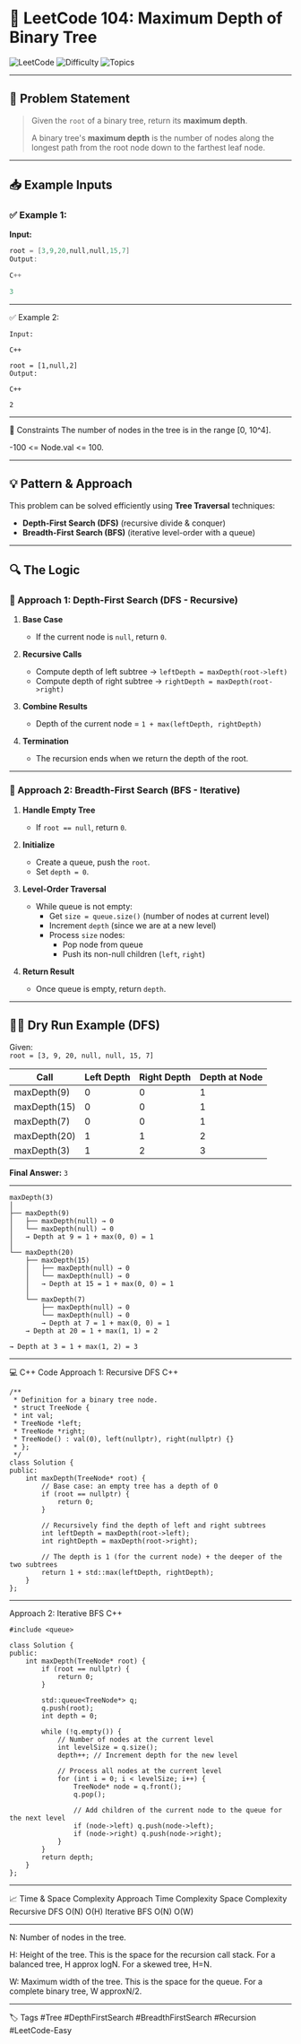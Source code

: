 # 🌳 LeetCode 104: Maximum Depth of Binary Tree

![LeetCode](https://img.shields.io/badge/LeetCode-104-blue?style-for-the-badge&logo=leetcode)
![Difficulty](https://img.shields.io/badge/Difficulty-Easy-green?style=for-the-badge)
![Topics](https://img.shields.io/badge/Topics-Tree%2C%20DFS%2C%20BFS-brightgreen?style=for-the-badge)

---

## 📘 Problem Statement

> Given the `root` of a binary tree, return its **maximum depth**.
>
> A binary tree's **maximum depth** is the number of nodes along the longest path from the root node down to the farthest leaf node.

---

## 📥 Example Inputs

### ✅ Example 1:

**Input:**
```cpp
root = [3,9,20,null,null,15,7]
Output:

C++

3

```
---
✅ Example 2:
```
Input:

C++

root = [1,null,2]
Output:

C++

2
```
---
📌 Constraints
The number of nodes in the tree is in the range [0, 10^4].

-100 <= Node.val <= 100.

---

## 💡 Pattern & Approach
This problem can be solved efficiently using **Tree Traversal** techniques:  
- **Depth-First Search (DFS)** (recursive divide & conquer)  
- **Breadth-First Search (BFS)** (iterative level-order with a queue)

---

## 🔍 The Logic

### 🔹 Approach 1: Depth-First Search (DFS - Recursive)

1. **Base Case**  
   - If the current node is `null`, return `0`.

2. **Recursive Calls**  
   - Compute depth of left subtree → `leftDepth = maxDepth(root->left)`  
   - Compute depth of right subtree → `rightDepth = maxDepth(root->right)`

3. **Combine Results**  
   - Depth of the current node = `1 + max(leftDepth, rightDepth)`

4. **Termination**  
   - The recursion ends when we return the depth of the root.

---

### 🔹 Approach 2: Breadth-First Search (BFS - Iterative)

1. **Handle Empty Tree**  
   - If `root == null`, return `0`.

2. **Initialize**  
   - Create a queue, push the `root`.  
   - Set `depth = 0`.

3. **Level-Order Traversal**  
   - While queue is not empty:  
     - Get `size = queue.size()` (number of nodes at current level)  
     - Increment `depth` (since we are at a new level)  
     - Process `size` nodes:  
       - Pop node from queue  
       - Push its non-null children (`left`, `right`)

4. **Return Result**  
   - Once queue is empty, return `depth`.

---

## 🏃‍♂️ Dry Run Example (DFS)

Given:  
`root = [3, 9, 20, null, null, 15, 7]`

| Call           | Left Depth | Right Depth | Depth at Node |
|----------------|------------|-------------|---------------|
| maxDepth(9)    | 0          | 0           | 1             |
| maxDepth(15)   | 0          | 0           | 1             |
| maxDepth(7)    | 0          | 0           | 1             |
| maxDepth(20)   | 1          | 1           | 2             |
| maxDepth(3)    | 1          | 2           | 3             |

**Final Answer:** `3`

---

```
maxDepth(3)
│
├── maxDepth(9)
│   ├── maxDepth(null) → 0
│   └── maxDepth(null) → 0
│   → Depth at 9 = 1 + max(0, 0) = 1
│
└── maxDepth(20)
    ├── maxDepth(15)
    │   ├── maxDepth(null) → 0
    │   └── maxDepth(null) → 0
    │   → Depth at 15 = 1 + max(0, 0) = 1
    │
    └── maxDepth(7)
        ├── maxDepth(null) → 0
        └── maxDepth(null) → 0
        → Depth at 7 = 1 + max(0, 0) = 1
    → Depth at 20 = 1 + max(1, 1) = 2

→ Depth at 3 = 1 + max(1, 2) = 3

```
---

💻 C++ Code
Approach 1: Recursive DFS
C++
```
/**
 * Definition for a binary tree node.
 * struct TreeNode {
 * int val;
 * TreeNode *left;
 * TreeNode *right;
 * TreeNode() : val(0), left(nullptr), right(nullptr) {}
 * };
 */
class Solution {
public:
    int maxDepth(TreeNode* root) {
        // Base case: an empty tree has a depth of 0
        if (root == nullptr) {
            return 0;
        }
        
        // Recursively find the depth of left and right subtrees
        int leftDepth = maxDepth(root->left);
        int rightDepth = maxDepth(root->right);

        // The depth is 1 (for the current node) + the deeper of the two subtrees
        return 1 + std::max(leftDepth, rightDepth);
    }
};
```
---
Approach 2: Iterative BFS
C++
```
#include <queue>

class Solution {
public:
    int maxDepth(TreeNode* root) {
        if (root == nullptr) {
            return 0;
        }

        std::queue<TreeNode*> q;
        q.push(root);
        int depth = 0;

        while (!q.empty()) {
            // Number of nodes at the current level
            int levelSize = q.size();
            depth++; // Increment depth for the new level

            // Process all nodes at the current level
            for (int i = 0; i < levelSize; i++) {
                TreeNode* node = q.front();
                q.pop();

                // Add children of the current node to the queue for the next level
                if (node->left) q.push(node->left);
                if (node->right) q.push(node->right);
            }
        }
        return depth;
    }
};
```
---

📈 Time & Space Complexity
Approach	Time Complexity	Space Complexity
Recursive DFS	O(N)	O(H)
Iterative BFS	O(N)	O(W)

--- 
N: Number of nodes in the tree.

H: Height of the tree. This is the space for the recursion call stack. For a balanced tree, H
approx
logN. For a skewed tree, H=N.

W: Maximum width of the tree. This is the space for the queue. For a complete binary tree, W
approxN/2.

---
🏷️ Tags
#Tree #DepthFirstSearch #BreadthFirstSearch #Recursion #LeetCode-Easy
